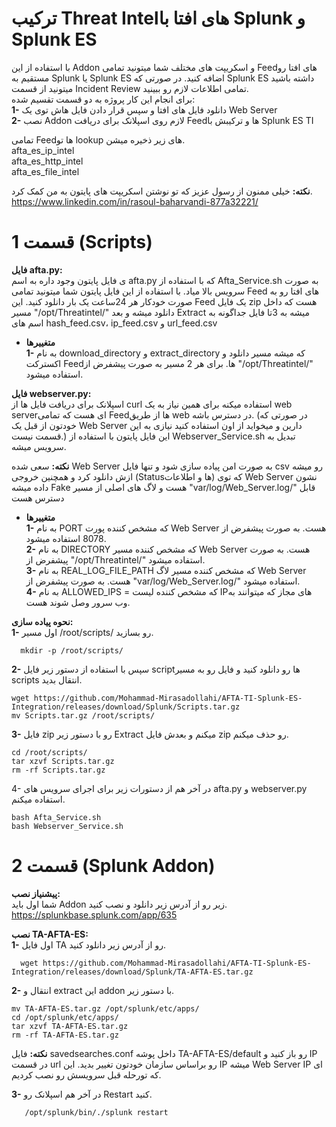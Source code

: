 
# ترکیب Threat Intelهای افتا با Splunk و Splunk ES
با استفاده از این Addon و اسکریپت های مختلف شما میتونید تمامی Feedهای افتا رو مستقیم به Splunk یا Splunk ES اضافه کنید. در صورتی که Splunk ES داشته باشید میتونید از قسمت Incident Review تمامی اطلاعات لازم رو ببینید.\
برای انجام این کار پروژه به دو قسمت تقسیم شده:\
**1-** دانلود فایل های افتا و سپس قرار دادن فایل هاش توی یک Web Server\
**2-** نصب Addon لازم روی اسپلانک برای دریافت Feedها و ترکیبش با Splunk ES TI

تمامی Feedها تو lookup های زیر ذخیره میشن.\
afta_es_ip_intel\
afta_es_http_intel\
afta_es_file_intel

**نکته:** خیلی ممنون از رسول عزیز که تو نوشتن اسکریپت های پایتون به من کمک کرد.\
https://www.linkedin.com/in/rasoul-baharvandi-877a32221/

# قسمت 1 (Scripts)
**فایل afta.py:**\
ی فایل پایتون وجود داره به اسم afta.py که با استفاده از Afta_Service.sh به صورت سرویس بالا میاد. با استفاده از این فایل پایتون شما میتونید تمامی Feed های افتا رو به صورت خودکار هر 24ساعت یک بار دانلود کنید. این Feed یک فایل zip هست که داخل مسیر "/opt/Threatintel/" دانلود میشه و بعد Extract میشه به 3تا فایل جداگونه به اسم های hash_feed.csv، ip_feed.csv و url_feed.csv

- **متغییرها**\
  **1-** به نام download_directory و extract_directory که میشه مسیر دانلود و اکسترکت Feedها. برای هر 2 مسیر به صورت پیشفرض از "/opt/Threatintel/" استفاده میشود.
 
**فایل webserver.py:**\
اسپلانک برای دریافت فایل ها از curl استفاده میکنه برای همین نیاز به یک web serverای هست که تمامی Feedها از طریق web در دسترس باشه. (در صورتی که خودتون از قبل یک Web Server دارین و میخواید از اون استفاده کنید نیازی به این قسمت نیست.) این فایل پایتون با استفاده از Webserver_Service.sh تبدیل به سرویس میشه.

**نکته:** سعی شده Web Server به صورت امن پیاده سازی شود و تنها فایل csv رو میشه ازش دانلود کرد و همچنین خروجی (Statusها و اطلاعات) که توی Web Server نشون داده میشه Fake هست و لاگ های اصلی از مسیر "var/log/Web_Server.log/" قابل دسترس هست

- **متغییرها**\
  **1-** به نام PORT که مشخص کننده پورت Web Server هست. به صورت پیشفرض از 8078 استفاده میشود.\
  **2-** به نام DIRECTORY که مشخص کننده مسیر Web Server هست. به صورت پیشفرض از "/opt/Threatintel/" استفاده میشود.\
  **3-** به نام REAL_LOG_FILE_PATH که مشخص کننده مسیر لاگ Web Server هست. به صورت پیشفرض از "var/log/Web_Server.log/" استفاده میشود.\
  **4-** به نام ALLOWED_IPS = که مشخص کننده لیست IPهای مجاز که میتوانند به وب سرور وصل شوند هست.

**نحوه پیاده سازی:**\
**1-** اول مسیر /root/scripts/ رو بسازید.
  
 ```
   mkdir -p /root/scripts/
   ```
**2-** سپس با استفاده از دستور زیر فایل scriptها رو دانلود کنید و فایل رو به مسیر scripts انتقال بدید.


 ```
 wget https://github.com/Mohammad-Mirasadollahi/AFTA-TI-Splunk-ES-Integration/releases/download/Splunk/Scripts.tar.gz
 mv Scripts.tar.gz /root/scripts/
   ```
**3-** فایل zip رو با دستور زیر Extract میکنم و بعدش فایل zip رو حذف میکنم.
 ```
cd /root/scripts/
tar xzvf Scripts.tar.gz
rm -rf Scripts.tar.gz
   ```

4- در آخر هم از دستورات زیر برای اجرای سرویس های afta.py و webserver.py استفاده میکنم.

 ```
bash Afta_Service.sh
bash Webserver_Service.sh
   ```
# قسمت 2 (Splunk Addon)
**پیشنیاز نصب:**\
شما اول باید Addon زیر رو از آدرس زیر دانلود و نصب کنید.
https://splunkbase.splunk.com/app/635

**نصب TA-AFTA-ES:**\
**1-** اول فایل TA رو از آدرس زیر دانلود کنید.
 ```
   wget https://github.com/Mohammad-Mirasadollahi/AFTA-TI-Splunk-ES-Integration/releases/download/Splunk/TA-AFTA-ES.tar.gz
   ```
**2-** انتقال و extract این addon با دستور زیر.
```
mv TA-AFTA-ES.tar.gz /opt/splunk/etc/apps/
cd /opt/splunk/etc/apps/
tar xzvf TA-AFTA-ES.tar.gz
rm -rf TA-AFTA-ES.tar.gz
   ```

**نکته:** فایل savedsearches.conf داخل پوشه TA-AFTA-ES/default رو باز کنید و IP در قسمت url رو براساس سازمان خودتون تغییر بدید. این IP میشه Web Server IP ای که تورحله قبل سرویسش رو نصب کردیم.


**3-** در آخر هم اسپلانک رو Restart کنید.
```
   /opt/splunk/bin/./splunk restart
   ```
